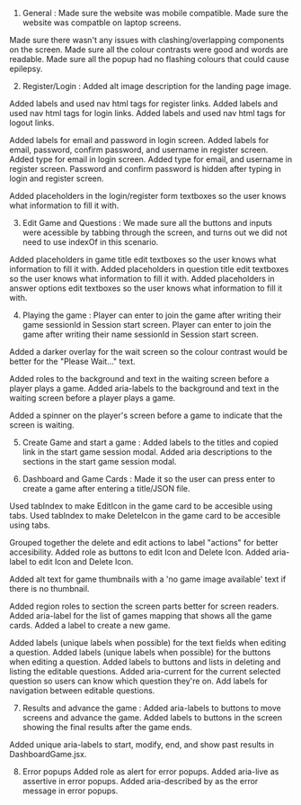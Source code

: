 1. General :
Made sure the website was mobile compatible.
Made sure the website was compatble on laptop screens.

Made sure there wasn't any issues with clashing/overlapping components on the screen.
Made sure all the colour contrasts were good and words are readable.
Made sure all the popup had no flashing colours that could cause epilepsy.

2. Register/Login :
Added alt image description for the landing page image.

Added labels and used nav html tags for register links.
Added labels and used nav html tags for login links.
Added labels and used nav html tags for logout links.

Added labels for email and password in login screen.
Added labels for email, password, confirm password, and username in register screen.
Added type for email in login screen.
Added type for email, and username in register screen.
Password and confirm password is hidden after typing in login and register screen.

Added placeholders in the login/register form textboxes so the user knows what information to fill it with.

3. Edit Game and Questions :
We made sure all the buttons and inputs were acessible by tabbing through the screen, and turns out we did not need to use indexOf in this scenario.

Added placeholders in game title edit textboxes so the user knows what information to fill it with.
Added placeholders in question title edit textboxes so the user knows what information to fill it with.
Added placeholders in answer options edit textboxes so the user knows what information to fill it with.

4. Playing the game :
Player can enter to join the game after writing their game sessionId in Session start screen.
Player can enter to join the game after writing their name sessionId in Session start screen.

Added a darker overlay for the wait screen so the colour contrast would be better for the "Please Wait..." text.

Added roles to the background and text in the waiting screen before a player plays a game.
Added aria-labels to the background and text in the waiting screen before a player plays a game.

Added a spinner on the player's screen before a game to indicate that the screen is waiting.

5. Create Game and start a game :
Added labels to the titles and copied link in the start game session modal.
Added aria descriptions to the sections in the start game session modal.

6. Dashboard and Game Cards :
Made it so the user can press enter to create a game after entering a title/JSON file.

Used tabIndex to make EditIcon in the game card to be accesible using tabs.
Used tabIndex to make DeleteIcon in the game card to be accesible using tabs.

Grouped together the delete and edit actions to label "actions" for better accesibility.
Added role as buttons to edit Icon and Delete Icon.
Added aria-label to edit Icon and Delete Icon.

Added alt text for game thumbnails with a 'no game image available' text if there is no thumbnail.

Added region roles to section the screen parts better for screen readers.
Added aria-label for the list of games mapping that shows all the game cards.
Added a label to create a new game.

Added labels (unique labels when possible) for the text fields when editing a question.
Added labels (unique labels when possible) for the buttons when editing a question.
Added labels to buttons and lists in deleting and listing the editable questions.
Added aria-current for the current selected question so users can know which question they're on.
Add labels for navigation between editable questions.

7. Results and advance the game :
Added aria-labels to buttons to move screens and advance the game.
Added labels to buttons in the screen showing the final results after the game ends.

Added unique aria-labels to start, modify, end, and show past results in DashboardGame.jsx.

8. Error popups
Added role as alert for error popups.
Added aria-live as assertive in error popups.
Added aria-described by as the error message in error popups.